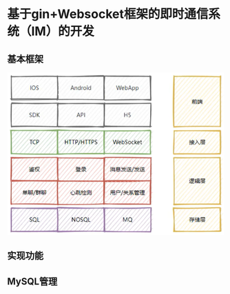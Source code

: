 # 基于gin+Websocket框架的即时通信系统（IM）的开发

## 基本框架  
![IM](https://github.com/BruceJackey/IM/blob/main/IM.png)  
## 实现功能  


## MySQL管理  

